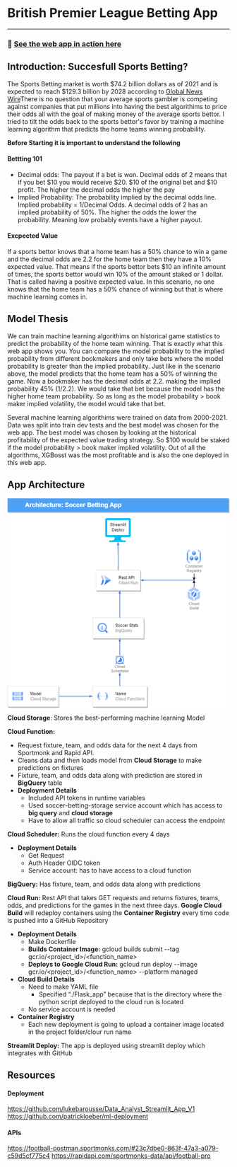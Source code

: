 # British Premier League Betting App
---
### 📌 [See the web app in action here](https://jacobh310-soccer-betting-app-frontend-game-predictions-cty251.streamlit.app)

## <b>Introduction</b>:  Succesfull Sports Betting?

The Sports Betting market is worth $74.2 billion dollars as of 2021 and is expected to reach $129.3 billion by 2028 according to [Global News Wire](https://www.globenewswire.com/en/news-release/2022/11/16/2556991/0/en/Sports-Betting-Market-Size-Share-to-Surpass-USD-129-3-Billion-by-2028-Vantage-Market-Research.html#:~:text=WASHINGTON%2C%20Nov.,forecast%20period%20of%202022%2D2028.)There is no question that your average sports gambler is competing against companies that put millions into having the best algorithims to price their odds all with the goal of making money of the average sports bettor. I tried to tilt the odds back to the sports bettor's favor by training a machine learning algorithm that predicts the home teams winning probability.

**Before Starting it is important to understand the following**
#### Bettting 101
- Decimal odds: The payout if a bet is won. Decimal odds of 2 means that if you bet $10 you would receive $20. $10 of the original bet and $10 profit. The higher the decimal odds the higher the pay
- Implied Probability: The probability implied by the decimal odds line. Implied probability = 1/Decimal Odds. A decimal odds of 2 has an implied probability of 50%. The higher the odds the lower the probability. Meaning low probably events have a higher payout.


#### Excpected Value
If a sports bettor knows that a home team has a 50% chance to win a game and the decimal odds are 2.2 for the home team then they have a 10% expected value. That means if the sports bettor bets $10 an infinite amount of times, the sports bettor would win 10% of the amount staked or 1 dollar. That is called having a positive expected value. In this scenario, no one knows that the home team has a 50% chance of winning but that is where machine learning comes in.

## Model Thesis
We can train machine learning algorithims on historical game statistics to predict the probability of the home team winning. That is exactly what this web app shows you. You can compare the model probability to the implied probability from different bookmakers and only take bets where the model probability is greater than the implied probability. Just like in the scenario above, the model predicts that the home team has a 50% of winning the game. Now a bookmaker has the decimal odds at 2.2. making the implied probability 45% (1/2.2). We would take that bet because the model has the higher home team probability. So as long as the model probability > book maker implied volatility, the model would take that bet.

Several machine learning algorithims were trained on data from 2000-2021. Data was split into train dev tests and the best model was chosen for the web app. The best model was chosen by looking at the historical profitability of the expected value trading strategy. So $100 would be staked if the model probability > book maker implied volatility. Out of all the algorithms, XGBosst was the most profitable and is also the one deployed in this web app.


## App Architecture

<p ><img align="center" src="https://raw.githubusercontent.com/jacobh310/Soccer_Betting_App/main/Images/App%20Architecture.png" 
      title="App Architecture" width="700"/></p>

**Cloud Storage**: Stores the best-performing machine learning Model

**Cloud Function:**
- Request fixture, team, and odds data for the next 4 days from Sportmonk and Rapid API.
- Cleans data and then loads model from **Cloud Storage** to make predictions on fixtures
- Fixture, team, and odds data along with prediction are stored in **BigQuery** table
- **Deployment Details**
    - Included API tokens in runtime variables
    - Used soccer-betting-storage service account which has access to **big query** and **cloud storage**
    - Have to allow all traffic so cloud scheduler can access the endpoint

**Cloud Scheduler:** Runs the cloud function every 4 days 
- **Deployment Details**
    - Get Request
    - Auth Header OIDC token
    - Service account: has to have access to a cloud function

**BigQuery:** Has fixture, team, and odds data along with predictions

**Cloud Run:** Rest API that takes GET requests and returns fixtures, teams, odds, and predictions for the games in the next three days. **Google Cloud Build** will redeploy containers using the **Container Registry** every time code is pushed into a GitHub Repository
- **Deployment Details**
    - Make Dockerfile
    - **Builds Container Image:** gcloud builds submit --tag gcr.io/<project_id>/<function_name>
    - **Deploys to Google Cloud Run:** gcloud run deploy --image gcr.io/<project_id>/<function_name> --platform managed
- **Cloud Build Details**
    - Need to make YAML file
        - Specified “./Flask_app” because that is the directory where the python script deployed to the cloud run is located 
    - No service account is needed
- **Container Registry**
    - Each new deployment is going to upload a container image located in the project folder/clour run name

**Streamlit Deploy:** The app is deployed using streamlit deploy which integrates with GitHub



## Resources
#### Deployment
https://github.com/lukebarousse/Data_Analyst_Streamlit_App_V1
https://github.com/patrickloeber/ml-deployment
#### APIs
https://football-postman.sportmonks.com/#23c7dbe0-863f-47a3-a079-c59d5cf775c4
https://rapidapi.com/sportmonks-data/api/football-pro
